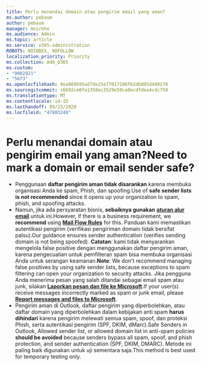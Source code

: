 ```yaml
---
title: Perlu menandai domain atau pengirim email yang aman?
ms.author: pebaum
author: pebaum
manager: mnirkhe
ms.audience: Admin
ms.topic: article
ms.service: o365-administration
ROBOTS: NOINDEX, NOFOLLOW
localization_priority: Priority
ms.collection: Adm_O365
ms.custom:
- "9002921"
- "5673"
ms.openlocfilehash: 0ea089b95ad7de25e77017196fb2db895d4d0178
ms.sourcegitcommit: c6692ce0fa1358ec3529e59ca0ecdfdea4cdc759
ms.translationtype: MT
ms.contentlocale: id-ID
ms.lasthandoff: 09/15/2020
ms.locfileid: "47803248"
---
```

# <a name="need-to-mark-a-domain-or-email-sender-safe"></a><span data-ttu-id="f1d1e-102">Perlu menandai domain atau pengirim email yang aman?</span><span class="sxs-lookup"><span data-stu-id="f1d1e-102">Need to mark a domain or email sender safe?</span></span>

- <span data-ttu-id="f1d1e-103">Penggunaan **daftar pengirim aman tidak disarankan** karena membuka organisasi Anda ke spam, Phish, dan spoofing.</span><span class="sxs-lookup"><span data-stu-id="f1d1e-103">Use of **safe sender lists is not recommended** since it opens up your organization to spam, phish, and spoofing attacks.</span></span>
- <span data-ttu-id="f1d1e-104">Namun, jika ada persyaratan bisnis, **sebaiknya gunakan** **[aturan alur email](https://docs.microsoft.com/microsoft-365/security/office-365-security/create-safe-sender-lists-in-office-365?view=o365-worldwide#recommended-use-mail-flow-rules)** untuk ini.</span><span class="sxs-lookup"><span data-stu-id="f1d1e-104">However, if there is a business requirement, we **recommend** using **[Mail Flow Rules](https://docs.microsoft.com/microsoft-365/security/office-365-security/create-safe-sender-lists-in-office-365?view=o365-worldwide#recommended-use-mail-flow-rules)** for this.</span></span> <span data-ttu-id="f1d1e-105">Panduan kami memastikan autentikasi pengirim (verifikasi pengiriman domain tidak bersifat palsu).</span><span class="sxs-lookup"><span data-stu-id="f1d1e-105">Our guidance ensures sender authentication (verifies sending domain is not being spoofed).</span></span> <span data-ttu-id="f1d1e-106">**Catatan**: kami tidak menyarankan mengelola false positive dengan menggunakan daftar pengirim aman, karena pengecualian untuk pemfilteran spam bisa membuka organisasi Anda untuk serangan keamanan.</span><span class="sxs-lookup"><span data-stu-id="f1d1e-106">**Note**: We don't recommend managing false positives by using safe sender lists, because exceptions to spam filtering can open your organization to security attacks.</span></span> <span data-ttu-id="f1d1e-107">Jika pengguna Anda menerima pesan yang salah ditandai sebagai email spam atau junk, silakan **[Laporkan pesan dan file ke Microsoft](https://protection.office.com/reportsubmission)**.</span><span class="sxs-lookup"><span data-stu-id="f1d1e-107">If your user(s) receive messages incorrectly marked as spam or junk email, please **[Report messages and files to Microsoft](https://protection.office.com/reportsubmission)**.</span></span>
- <span data-ttu-id="f1d1e-108">Pengirim aman di Outlook, daftar pengirim yang diperbolehkan, atau daftar domain yang diperbolehkan dalam kebijakan anti spam **harus dihindari** karena pengirim melewati semua spam, spoof, dan proteksi Phish, serta autentikasi pengirim (SPF, DKIM, dMarc).</span><span class="sxs-lookup"><span data-stu-id="f1d1e-108">Safe Senders in Outlook, Allowed sender list, or allowed domain list in anti-spam policies **should be avoided** because senders bypass all spam, spoof, and phish protection, and sender authentication (SPF, DKIM, DMARC).</span></span> <span data-ttu-id="f1d1e-109">Metode ini paling baik digunakan untuk uji sementara saja.</span><span class="sxs-lookup"><span data-stu-id="f1d1e-109">This method is best used for temporary testing only.</span></span>
